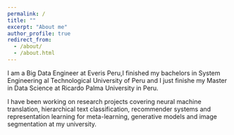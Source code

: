 ```yaml
---
permalink: /
title: ""
excerpt: "About me"
author_profile: true
redirect_from: 
  - /about/
  - /about.html
---
```


I am a Big Data Engineer at Everis Peru,I finished my bachelors in System Engineering al Technological University of Peru and I just finishe my Master in Data Science at Ricardo Palma University in Peru.

I have been working on research projects covering neural machine translation, hierarchical text classification, recommender systems and representation learning for meta-learning, generative models and image segmentation at my university.


